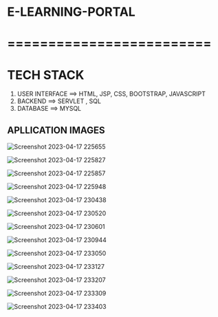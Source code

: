# E-LEARNING-PORTAL

# =========================

# TECH STACK

1) USER INTERFACE ==> HTML, JSP, CSS, BOOTSTRAP, JAVASCRIPT
2) BACKEND  ==> SERVLET , SQL
3) DATABASE ==> MYSQL

## APLLICATION IMAGES
![Screenshot 2023-04-17 225655](https://github.com/rks-singh/E-LEARNING-PORTAL/assets/72653726/ebf6fac6-066c-4c37-8b74-51ae1493242f)

![Screenshot 2023-04-17 225827](https://github.com/rks-singh/E-LEARNING-PORTAL/assets/72653726/06e92cb3-1d3e-4dd0-9fd5-468ef0fda9a5)

![Screenshot 2023-04-17 225857](https://github.com/rks-singh/E-LEARNING-PORTAL/assets/72653726/4df30696-e43e-46e0-b1ab-13ed648bd353)

![Screenshot 2023-04-17 225948](https://github.com/rks-singh/E-LEARNING-PORTAL/assets/72653726/b8435431-e5d4-49b7-b5d3-69b7de43db44)

![Screenshot 2023-04-17 230438](https://github.com/rks-singh/E-LEARNING-PORTAL/assets/72653726/5a8bfed5-48cb-4136-960c-e0f28f942f91)

![Screenshot 2023-04-17 230520](https://github.com/rks-singh/E-LEARNING-PORTAL/assets/72653726/c5836380-f581-45fc-bbfd-a35b273b578f)

![Screenshot 2023-04-17 230601](https://github.com/rks-singh/E-LEARNING-PORTAL/assets/72653726/c1ddf1d3-6fb2-43a4-b520-50715fac2a7a)

![Screenshot 2023-04-17 230944](https://github.com/rks-singh/E-LEARNING-PORTAL/assets/72653726/9a5b747e-f12d-4fca-8e1e-3f03845915a6)

![Screenshot 2023-04-17 233050](https://github.com/rks-singh/E-LEARNING-PORTAL/assets/72653726/1dedf4a0-76cd-4f9b-a104-c2293cf43a3d)

![Screenshot 2023-04-17 233127](https://github.com/rks-singh/E-LEARNING-PORTAL/assets/72653726/fa179632-50c7-4409-8398-6edff8744d9f)

![Screenshot 2023-04-17 233207](https://github.com/rks-singh/E-LEARNING-PORTAL/assets/72653726/7c7cd565-23a4-406a-ada7-7e408eea26d2)

![Screenshot 2023-04-17 233309](https://github.com/rks-singh/E-LEARNING-PORTAL/assets/72653726/d599cfc4-2c85-4598-baa1-3f1e92a2d5ba)

![Screenshot 2023-04-17 233403](https://github.com/rks-singh/E-LEARNING-PORTAL/assets/72653726/fe9c9237-8c4a-4aa8-bf88-2e2fa141f41e)











